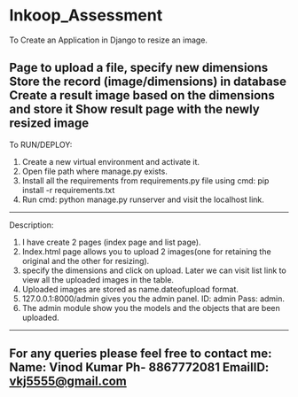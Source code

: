 # Inkoop_Assessment

To Create an Application in Django to resize an image.

Page to upload a file, specify new dimensions
Store the record (image/dimensions) in database
Create a result image based on the dimensions and store it
Show result page with the newly resized image
--------------------------------------------------------------------

To RUN/DEPLOY:

1. Create a new virtual environment and activate it.
2. Open file path where manage.py exists.
3. Install all the requirements from requirements.py file using cmd: pip install -r requirements.txt
4. Run cmd: python manage.py runserver and visit the localhost link.

-----------------------------------------------------------------------

Description:

1. I have create 2 pages (index page and list page).
2. Index.html page allows you to upload 2 images(one for retaining the original and the other for resizing).
3. specify the dimensions and click on upload. Later we can visit list link to view all the uploaded images in the table.
4. Uploaded images are stored as name.dateofupload format.
5. 127.0.0.1:8000/admin gives you the admin panel. ID: admin Pass: admin.
6. The admin module show you the models and the objects that are been uploaded.

-----------------------------------------------------------------------------
For any queries please feel free to contact me:
Name: Vinod Kumar
Ph- 8867772081
EmailID: vkj5555@gmail.com
------------------------------------------------------------------------------
